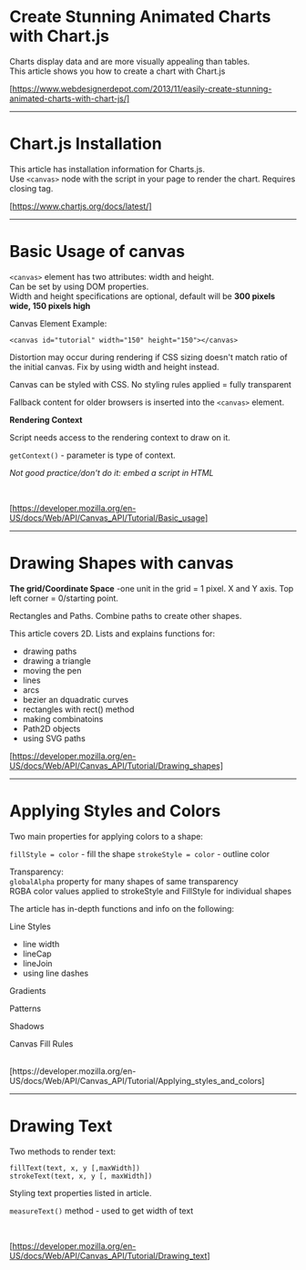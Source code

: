 # Create Stunning Animated Charts with Chart.js

Charts display data and are more visually appealing than tables.  
This article shows you how to create a chart with Chart.js

[https://www.webdesignerdepot.com/2013/11/easily-create-stunning-animated-charts-with-chart-js/]

---

# Chart.js Installation

This article has installation information for Charts.js.  
Use `<canvas>` node with the script in your page to render the chart. 
Requires closing tag.

[https://www.chartjs.org/docs/latest/]

---

# Basic Usage of canvas

`<canvas>` element has two attributes: width and height.  
Can be set by using DOM properties.  
Width and height specifications are optional, default will be **300 pixels wide, 150 pixels high**

Canvas Element Example:

```
<canvas id="tutorial" width="150" height="150"></canvas>
```

Distortion may occur during rendering if CSS sizing doesn't match ratio of the initial canvas. Fix by using width and height instead.

Canvas can be styled with CSS.
No styling rules applied = fully transparent

Fallback content  for older browsers is inserted into the `<canvas>` element.

**Rendering Context** 

Script needs access to the rendering context to draw on it.

`getContext()` - parameter is type of context.

*Not good practice/don't do it: embed a script in HTML*


<br>

[https://developer.mozilla.org/en-US/docs/Web/API/Canvas_API/Tutorial/Basic_usage]

---

# Drawing Shapes with canvas

**The grid/Coordinate Space** -one unit in the grid = 1 pixel. X and Y axis. Top left corner = 0/starting point.

Rectangles and Paths. Combine paths to create other shapes.

This article covers 2D. Lists and explains functions for:

- drawing paths
- drawing a triangle
- moving the pen
- lines
- arcs
- bezier an dquadratic curves
- rectangles with rect() method
- making combinatoins
- Path2D objects
- using SVG paths


[https://developer.mozilla.org/en-US/docs/Web/API/Canvas_API/Tutorial/Drawing_shapes]

---

# Applying Styles and Colors

Two main properties for applying colors to a shape:

`fillStyle = color`  - fill the shape
`strokeStyle = color`  - outline color

Transparency:  
`globalAlpha` property for many shapes of same transparency  
RGBA color values applied to strokeStyle and FillStyle for individual shapes

The article has in-depth functions and info on the following:

Line Styles

- line width
- lineCap
- lineJoin
- using line dashes

Gradients

Patterns

Shadows

Canvas Fill Rules

<br>
[https://developer.mozilla.org/en-US/docs/Web/API/Canvas_API/Tutorial/Applying_styles_and_colors]

---

# Drawing Text

Two methods to render text:

`fillText(text, x, y [,maxWidth])`  
`strokeText(text, x, y [, maxWidth])`

Styling text properties listed in article.

`measureText()` method - used to get width of text

<br>

[https://developer.mozilla.org/en-US/docs/Web/API/Canvas_API/Tutorial/Drawing_text]
